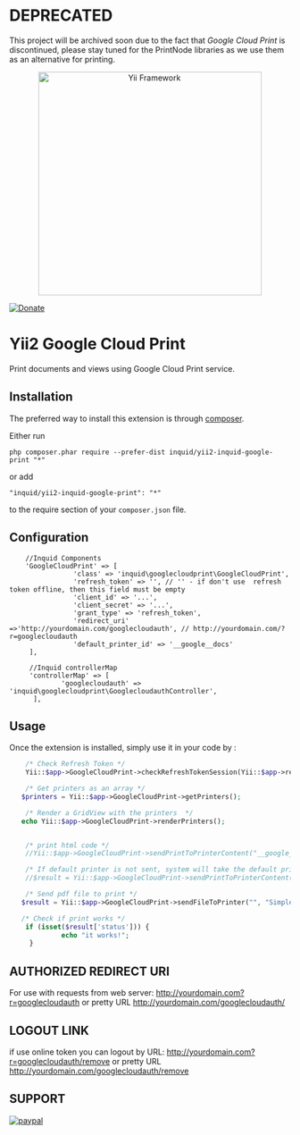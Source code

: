 # DEPRECATED
This project will be archived soon due to the fact that *Google Cloud Print* is discontinued, please stay tuned for the PrintNode libraries as we use them as an alternative for printing.

<p align="center">
    <a href="http://www.yiiframework.com/" target="_blank">
        <img src="http://static.yiiframework.com/files/logo/yii.png" width="400" alt="Yii Framework" />
    </a>
</p>

[![Donate](https://img.shields.io/badge/Donate-PayPal-green.svg)](https://www.paypal.com/cgi-bin/webscr?cmd=_donations&business=contact@inquid.co&item_name=Yii2+extensions+support&item_number=22+Campaign&amount=5%2e00&currency_code=USD)


Yii2 Google Cloud Print
=======================
Print documents and views using Google Cloud Print service.

Installation
------------

The preferred way to install this extension is through [composer](http://getcomposer.org/download/).

Either run

```
php composer.phar require --prefer-dist inquid/yii2-inquid-google-print "*"
```

or add

```
"inquid/yii2-inquid-google-print": "*"
```

to the require section of your `composer.json` file.


Configuration
-----
        //Inquid Components
        'GoogleCloudPrint' => [
                    'class' => 'inquid\googlecloudprint\GoogleCloudPrint',
                    'refresh_token' => '', // '' - if don't use  refresh token offline, then this field must be empty 
                    'client_id' => '...',
                    'client_secret' => '...',
                    'grant_type' => 'refresh_token',
                    'redirect_uri' =>'http://yourdomain.com/googlecloudauth', // http://yourdomain.com/?r=googlecloudauth
                    'default_printer_id' => '__google__docs'
         ],
         
         //Inquid controllerMap
         'controllerMap' => [
                 'googlecloudauth' => 'inquid\googlecloudprint\GooglecloudauthController',
          ],
        

Usage
-----

Once the extension is installed, simply use it in your code by  :

```php
    /* Check Refresh Token */
    Yii::$app->GoogleCloudPrint->checkRefreshTokenSession(Yii::$app->request->getAbsoluteUrl());

    /* Get printers as an array */
   $printers = Yii::$app->GoogleCloudPrint->getPrinters();

    /* Render a GridView with the printers  */
   echo Yii::$app->GoogleCloudPrint->renderPrinters();


    /* print html code */
    //Yii::$app->GoogleCloudPrint->sendPrintToPrinterContent("__google__docs", "job3", "<b>boba</b>", "text/html");

    /* If default printer is not sent, system will take the default printer in the configuration file */
    //$result = Yii::$app->GoogleCloudPrint->sendPrintToPrinterContent("", "job3", "<b>boba</b>", "text/html");

    /* Send pdf file to print */
   $result = Yii::$app->GoogleCloudPrint->sendFileToPrinter("", "Simple pdf", Yii::getAlias('@vendor').'/inquid/yii2-inquid-google-print/simple.pdf', 'application/pdf');

   /* Check if print works */
    if (isset($result['status'])) {
             echo "it works!";
     }
```
AUTHORIZED REDIRECT URI
-----
For use with requests from web server: 
 http://yourdomain.com?r=googlecloudauth or pretty URL http://yourdomain.com/googlecloudauth/

LOGOUT LINK 
-----
if use online token you can logout by URL: 
 http://yourdomain.com?r=googlecloudauth/remove or pretty URL http://yourdomain.com/googlecloudauth/remove
 

SUPPORT
-----
[![paypal](https://www.paypalobjects.com/en_US/i/btn/btn_donateCC_LG.gif)](https://www.paypal.com/cgi-bin/webscr?cmd=_donations&business=contact@inquid.co&item_name=Yii2+extensions+support&item_number=22+Campaign&amount=5%2e00&currency_code=USD)
